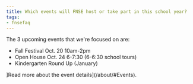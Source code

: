 ```yaml
---
title: Which events will FNSE host or take part in this school year?
tags:
- fnsefaq
---
```

The 3 upcoming events that we're focused on are:

- Fall Festival Oct. 20 10am-2pm
- Open House Oct. 24 6-7:30 (6-6:30 school tours)
- Kindergarten Round Up (January)

]Read more about the event details](/about/#Events).